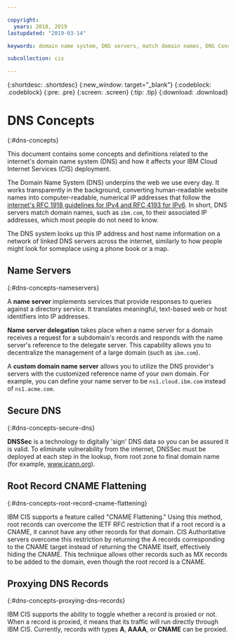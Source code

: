 ```yaml
---

copyright:
  years: 2018, 2019
lastupdated: "2019-03-14"

keywords: domain name system, DNS servers, match domain names, DNS Concepts

subcollection: cis

---
```


{:shortdesc: .shortdesc}
{:new_window: target="_blank"}
{:codeblock: .codeblock}
{:pre: .pre}
{:screen: .screen}
{:tip: .tip}
{:download: .download}


# DNS Concepts
{:#dns-concepts}

This document contains some concepts and definitions related to the internet's domain name system (DNS) and how it affects your IBM Cloud Internet Services (CIS) deployment. 

The Domain Name System (DNS) underpins the web we use every day. It works transparently in the background, converting human-readable website names into computer-readable, numerical IP addresses that follow the [internet's RFC 1918 guidelines for IPv4 and RFC 4193 for IPv6](https://en.wikipedia.org/wiki/Private_network). In short, DNS servers match domain names, such as `ibm.com`, to their associated IP addresses, which most people do not need to know.

The DNS system looks up this IP address and host name information on a network of linked DNS servers across the internet, similarly to how people might look for someplace using a phone book or a map.

## Name Servers
{:#dns-concepts-nameservers}

A **name server** implements services that provide responses to queries against a directory service. It translates meaningful, text-based web or host identifiers into IP addresses.

**Name server delegation** takes place when a name server for a domain receives a request for a subdomain's records and responds with the name server's reference to the delegate server. This capability allows you to decentralize the management of a large domain (such as `ibm.com`).

A **custom domain name server** allows you to utilize the DNS provider's servers with the customized reference name of your own domain. For example, you can define your name server to be `ns1.cloud.ibm.com` instead of `ns1.acme.com`.

## Secure DNS
{:#dns-concepts-secure-dns}

**DNSSec** is a technology to digitally 'sign' DNS data so you can be assured it is valid. To eliminate vulnerability from the internet, DNSSec must be deployed at each step in the lookup, from root zone to final domain name (for example, www.icann.org).

## Root Record CNAME Flattening
{:#dns-concepts-root-record-cname-flattening}

IBM CIS supports a feature called "CNAME Flattening." Using this method, root records can overcome the IETF RFC restriction that if a root record is a CNAME, it cannot have any other records for that domain. CIS Authoritative servers overcome this restriction by returning the A records corresponding to the CNAME target instead of returning the CNAME itself, effectively hiding the CNAME. This technique allows other records such as MX records to be added to the domain, even though the root record is a CNAME.

## Proxying DNS Records
{:#dns-concepts-proxying-dns-records}

IBM CIS supports the ability to toggle whether a record is proxied or not. When a record is proxied, it means that its traffic will run directly through IBM CIS. Currently, records with types **A**, **AAAA**, or **CNAME** can be proxied.
